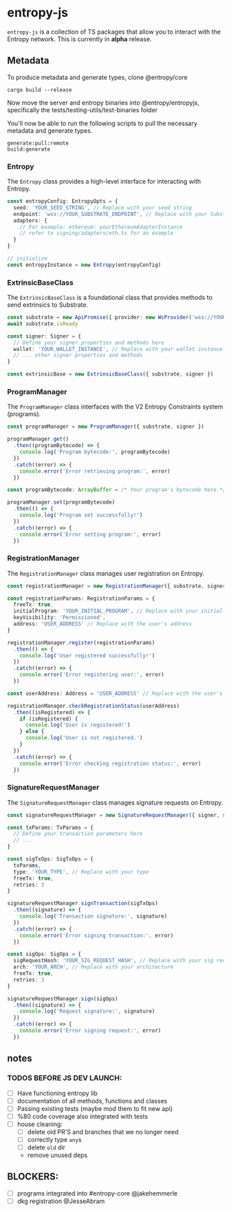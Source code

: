 # entropy-js

`entropy-js` is a collection of TS packages that allow you to interact with the Entropy network. This is currently in **alpha** release.


## Metadata 

To produce metadata and generate types, clone @entropy/core 

```
cargo build --release 
```

Now move the server and entropy binaries into @entropy/entropyjs, specifically the tests/testing-utils/test-binaries folder 

You'll now be able to run the following scripts to pull the necessary metadata and generate types. 

```
generate:pull:remote
build:generate
```

### Entropy

The `Entropy` class provides a high-level interface for interacting with Entropy.

```typescript
const entropyConfig: EntropyOpts = {
  seed: 'YOUR_SEED_STRING', // Replace with your seed string
  endpoint: 'wss://YOUR_SUBSTRATE_ENDPOINT', // Replace with your Substrate endpoint
  adapters: {
    // For example: ethereum: yourEthereumAdapterInstance
    // refer to signing/adapters/eth.ts for an example
  }
}

// initialize
const entropyInstance = new Entropy(entropyConfig)
```

### ExtrinsicBaseClass

The `ExtrinsicBaseClass` is a foundational class that provides methods to send extrinsics to Substrate.

```typescript
const substrate = new ApiPromise({ provider: new WsProvider('wss://YOUR_SUBSTRATE_ENDPOINT') })
await substrate.isReady

const signer: Signer = {
  // Define your signer properties and methods here
  wallet: 'YOUR_WALLET_INSTANCE', // Replace with your wallet instance or relevant signer properties
  // ... other signer properties and methods
}

const extrinsicBase = new ExtrinsicBaseClass({ substrate, signer })
```


### ProgramManager

The `ProgramManager` class interfaces with the V2 Entropy Constraints system (programs).

```typescript
const programManager = new ProgramManager({ substrate, signer })

programManager.get()
  .then((programBytecode) => {
    console.log('Program bytecode:', programBytecode)
  })
  .catch((error) => {
    console.error('Error retrieving program:', error)
  })

const programBytecode: ArrayBuffer = /* Your program's bytecode here */

programManager.set(programBytecode)
  .then(() => {
    console.log('Program set successfully!')
  })
  .catch((error) => {
    console.error('Error setting program:', error)
  })

```

### RegistrationManager

The `RegistrationManager` class manages user registration on Entropy.

```typescript
const registrationManager = new RegistrationManager({ substrate, signer })

const registrationParams: RegistrationParams = {
  freeTx: true,
  initialProgram: 'YOUR_INITIAL_PROGRAM', // Replace with your initial program
  keyVisibility: 'Permissioned',
  address: 'USER_ADDRESS' // Replace with the user's address
}

registrationManager.register(registrationParams)
  .then(() => {
    console.log('User registered successfully!')
  })
  .catch((error) => {
    console.error('Error registering user:', error)
  })

const userAddress: Address = 'USER_ADDRESS' // Replace with the user's address

registrationManager.checkRegistrationStatus(userAddress)
  .then((isRegistered) => {
    if (isRegistered) {
      console.log('User is registered!')
    } else {
      console.log('User is not registered.')
    }
  })
  .catch((error) => {
    console.error('Error checking registration status:', error)
  })

```

### SignatureRequestManager

The `SignatureRequestManager` class manages signature requests on Entropy.

```typescript
const signatureRequestManager = new SignatureRequestManager({ signer, substrate, adapters, crypto: cryptoLib })

const txParams: TxParams = {
  // Define your transaction parameters here
  // ...
}

const sigTxOps: SigTxOps = {
  txParams,
  type: 'YOUR_TYPE', // Replace with your type
  freeTx: true,
  retries: 3
}

signatureRequestManager.signTransaction(sigTxOps)
  .then((signature) => {
    console.log('Transaction signature:', signature)
  })
  .catch((error) => {
    console.error('Error signing transaction:', error)
  })

const sigOps: SigOps = {
  sigRequestHash: 'YOUR_SIG_REQUEST_HASH', // Replace with your sig request hash
  arch: 'YOUR_ARCH', // Replace with your architecture
  freeTx: true,
  retries: 3
}

signatureRequestManager.sign(sigOps)
  .then((signature) => {
    console.log('Request signature:', signature)
  })
  .catch((error) => {
    console.error('Error signing request:', error)
  })

```


## notes


### TODOS BEFORE JS DEV LAUNCH:

- [ ] Have functioning entropy lib
- [ ] documentation of all methods, functions and classes
- [ ] Passing existing tests (maybe mod them to fit new api)
- [ ] %80 code coverage also integrated with tests
- [ ] house cleaning:
  - [ ] delete old PR'S and branches that we no longer need
  - [ ] correctly type `any`s
  - [ ] delete `old` dir
  - remove unused deps

## BLOCKERS:
  - [ ] programs integrated into #entropy-core @jakehemmerle
  - [ ] dkg registration @JesseAbram
